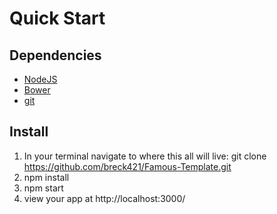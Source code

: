 # Quick Start
## Dependencies
- [NodeJS](http://nodejs.org/)
- [Bower](http://bower.io/)
- [git](http://git-scm.com/book/en/v2/Getting-Started-Installing-Git)

## Install
1. In your terminal navigate to where this all will live: git clone https://github.com/breck421/Famous-Template.git
2. npm install
3. npm start
4. view your app at http://localhost:3000/
